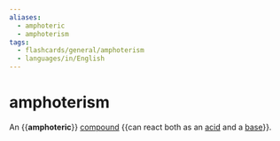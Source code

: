 ```yaml
---
aliases:
  - amphoteric
  - amphoterism
tags:
  - flashcards/general/amphoterism
  - languages/in/English
---
```


# amphoterism

An {{__amphoteric__}} [compound](chemical%20compound.md) {{can react both as an [acid](acid.md) and a [base](base%20(chemistry).md)}}.
